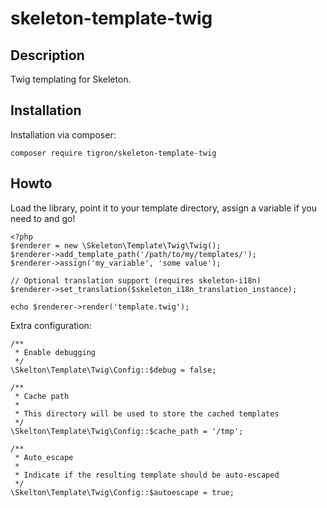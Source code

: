 # skeleton-template-twig

## Description

Twig templating for Skeleton.

## Installation

Installation via composer:

    composer require tigron/skeleton-template-twig

## Howto

Load the library, point it to your template directory, assign a variable if you
need to and go!

    <?php
    $renderer = new \Skeleton\Template\Twig\Twig();
    $renderer->add_template_path('/path/to/my/templates/');
    $renderer->assign('my_variable', 'some value');

    // Optional translation support (requires skeleton-i18n)
    $renderer->set_translation($skeleton_i18n_translation_instance);

    echo $renderer->render('template.twig');

Extra configuration:

	/**
	 * Enable debugging
	 */
	\Skelton\Template\Twig\Config::$debug = false;

	/**
	 * Cache path
	 *
	 * This directory will be used to store the cached templates
	 */
	\Skelton\Template\Twig\Config::$cache_path = '/tmp';

	/**
	 * Auto_escape
	 *
	 * Indicate if the resulting template should be auto-escaped
	 */
	\Skelton\Template\Twig\Config::$autoescape = true;
